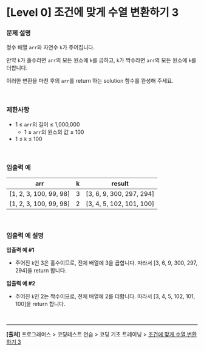 # [Level 0] 조건에 맞게 수열 변환하기 3

### 문제 설명
정수 배열 `arr`와 자연수 `k`가 주어집니다.

만약 `k`가 홀수라면 `arr`의 모든 원소에 `k`를 곱하고, `k`가 짝수라면 `arr`의 모든 원소에 `k`를 더합니다.

이러한 변환을 마친 후의 `arr`를 return 하는 solution 함수를 완성해 주세요.

<br>

### 제한사항
* 1 ≤ `arr`의 길이 ≤ 1,000,000
    * 1 ≤ `arr`의 원소의 값 ≤ 100
* 1 ≤ `k` ≤ 100

<br>

### 입출력 예
|arr|k|result|
|---|-|------|
|[1, 2, 3, 100, 99, 98]|3|[3, 6, 9, 300, 297, 294]|
|[1, 2, 3, 100, 99, 98]|2|[3, 4, 5, 102, 101, 100]|

<br>

### 입출력 예 설명
**입출력 예 #1**
* 주어진 `k`인 3은 홀수이므로, 전체 배열에 3을 곱합니다. 따라서 [3, 6, 9, 300, 297, 294]을 return 합니다.

**입출력 예 #2**
* 주어진 `k`인 2는 짝수이므로, 전체 배열에 2를 더합니다. 따라서 [3, 4, 5, 102, 101, 100]을 return 합니다.

<br>

---
**[출처]** 프로그래머스 > 코딩테스트 연습 > 코딩 기초 트레이닝 > [조건에 맞게 수열 변환하기 3](https://school.programmers.co.kr/learn/courses/30/lessons/181835)